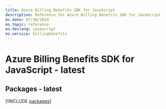 ```yaml
---
title: Azure Billing Benefits SDK for JavaScript
description: Reference for Azure Billing Benefits SDK for JavaScript
ms.date: 07/30/2024
ms.topic: reference
ms.devlang: javascript
ms.service: billingbenefits
---
```

# Azure Billing Benefits SDK for JavaScript - latest
## Packages - latest
[!INCLUDE [packages](billing-benefits-index.md)]
